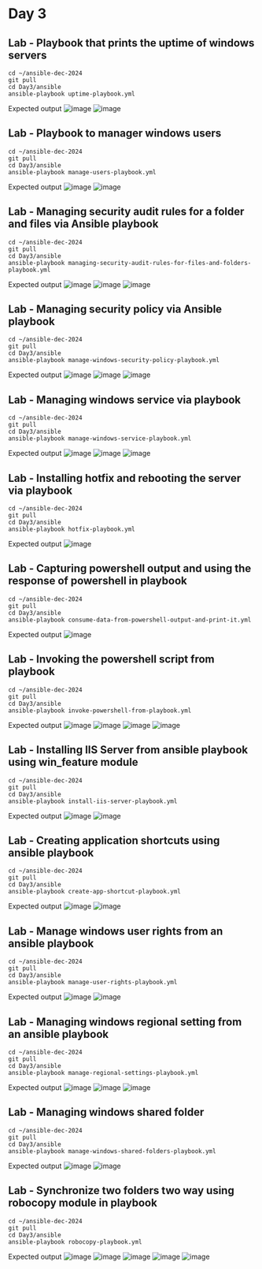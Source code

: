 # Day 3

## Lab - Playbook that prints the uptime of windows servers
```
cd ~/ansible-dec-2024
git pull
cd Day3/ansible
ansible-playbook uptime-playbook.yml
```

Expected output
![image](https://github.com/user-attachments/assets/52d53326-f519-4205-983e-7f695ec6128f)
![image](https://github.com/user-attachments/assets/4fdf95ff-577c-4766-b7cd-8646335b5562)

## Lab - Playbook to manager windows users
```
cd ~/ansible-dec-2024
git pull
cd Day3/ansible
ansible-playbook manage-users-playbook.yml
```

Expected output
![image](https://github.com/user-attachments/assets/1018b24d-e892-4e8d-9342-221eeb6ec0d5)
![image](https://github.com/user-attachments/assets/5d5e2467-af92-4a9d-8540-93e31e2fca77)

## Lab - Managing security audit rules for a folder and files via Ansible playbook
```
cd ~/ansible-dec-2024
git pull
cd Day3/ansible
ansible-playbook managing-security-audit-rules-for-files-and-folders-playbook.yml
```

Expected output
![image](https://github.com/user-attachments/assets/39db47f1-96b3-4ae5-a942-f0b63c0f2480)
![image](https://github.com/user-attachments/assets/984c7898-ddf3-463c-a9a1-2de0a3e9b4f7)
![image](https://github.com/user-attachments/assets/d79664bf-a2ab-4630-9ff1-e083f802bb24)

## Lab - Managing security policy via Ansible playbook
```
cd ~/ansible-dec-2024
git pull
cd Day3/ansible
ansible-playbook manage-windows-security-policy-playbook.yml
```
Expected output
![image](https://github.com/user-attachments/assets/5389dda9-ff52-4948-8958-4c930e7b4452)
![image](https://github.com/user-attachments/assets/07a4acb1-fab3-4a02-ada7-131fac7dc8e7)
![image](https://github.com/user-attachments/assets/c953e0b1-8caf-4e5b-bb34-9f095721429d)

## Lab - Managing windows service via playbook
```
cd ~/ansible-dec-2024
git pull
cd Day3/ansible
ansible-playbook manage-windows-service-playbook.yml
```
Expected output
![image](https://github.com/user-attachments/assets/ed555751-f838-43b1-a52e-5c74a2a33767)
![image](https://github.com/user-attachments/assets/21f110ff-a7b4-4a69-9593-0253c0e1bcd0)
![image](https://github.com/user-attachments/assets/a45de68b-f167-403f-82a5-44d2879467bd)

## Lab - Installing hotfix and rebooting the server via playbook
```
cd ~/ansible-dec-2024
git pull
cd Day3/ansible
ansible-playbook hotfix-playbook.yml
```
Expected output
![image](https://github.com/user-attachments/assets/cffa1973-a870-4d43-b3ff-d2584550e9ae)

## Lab - Capturing powershell output and using the response of powershell in playbook
```
cd ~/ansible-dec-2024
git pull
cd Day3/ansible
ansible-playbook consume-data-from-powershell-output-and-print-it.yml
```

Expected output
![image](https://github.com/user-attachments/assets/8b23b411-51e2-4fdc-900c-0662347ca423)

## Lab - Invoking the powershell script from playbook
```
cd ~/ansible-dec-2024
git pull
cd Day3/ansible
ansible-playbook invoke-powershell-from-playbook.yml
```

Expected output
![image](https://github.com/user-attachments/assets/58745e15-303d-4934-bc52-58bf0e269804)
![image](https://github.com/user-attachments/assets/22a6f05b-6fb3-45ff-9e22-19bf5d5ad621)
![image](https://github.com/user-attachments/assets/d4d986f0-43ab-4629-88a1-daa642e25e2d)
![image](https://github.com/user-attachments/assets/23b59c2b-cdbc-4a81-b580-1139debd00e1)

## Lab - Installing IIS Server from ansible playbook using win_feature module
```
cd ~/ansible-dec-2024
git pull
cd Day3/ansible
ansible-playbook install-iis-server-playbook.yml
```

Expected output
![image](https://github.com/user-attachments/assets/1382e08c-b494-46de-860c-7c2c30d204b3)
![image](https://github.com/user-attachments/assets/cdc95da9-bbc7-4cd7-9f76-1373c9267374)

## Lab - Creating application shortcuts using ansible playbook
```
cd ~/ansible-dec-2024
git pull
cd Day3/ansible
ansible-playbook create-app-shortcut-playbook.yml
```

Expected output
![image](https://github.com/user-attachments/assets/6e691b97-c9c7-4a25-bcf1-eae931e4345b)
![image](https://github.com/user-attachments/assets/8aa82ffa-a07c-4fb3-8c92-0c4e442fc33c)

## Lab - Manage windows user rights from an ansible playbook
```
cd ~/ansible-dec-2024
git pull
cd Day3/ansible
ansible-playbook manage-user-rights-playbook.yml
```

Expected output
![image](https://github.com/user-attachments/assets/8043a16e-0896-41e9-9dc8-6e439dc05bec)
![image](https://github.com/user-attachments/assets/c9357e2b-5433-48cc-b0a7-1fc666994b34)

## Lab - Managing windows regional setting from an ansible playbook
```
cd ~/ansible-dec-2024
git pull
cd Day3/ansible
ansible-playbook manage-regional-settings-playbook.yml
```

Expected output
![image](https://github.com/user-attachments/assets/955f9f61-8bc4-4cf0-90c7-968ff19b1557)
![image](https://github.com/user-attachments/assets/e04c6276-34b8-4180-88fc-18201e2592ab)
![image](https://github.com/user-attachments/assets/2b3ef9df-f911-4a53-a820-9bb367a860ef)

## Lab - Managing windows shared folder 
```
cd ~/ansible-dec-2024
git pull
cd Day3/ansible
ansible-playbook manage-windows-shared-folders-playbook.yml
```

Expected output
![image](https://github.com/user-attachments/assets/29d76ee5-7b60-4fcc-8268-ed57b5e48ee6)
![image](https://github.com/user-attachments/assets/c58f6b25-a72d-4635-85a7-88834e191f1b)

## Lab - Synchronize two folders two way using robocopy module in playbook
```
cd ~/ansible-dec-2024
git pull
cd Day3/ansible
ansible-playbook robocopy-playbook.yml
```

Expected output
![image](https://github.com/user-attachments/assets/134726dc-7a82-4224-b761-813d7a9b2b69)
![image](https://github.com/user-attachments/assets/9ca7843a-c65e-4322-b375-9d7d1b5ac21d)
![image](https://github.com/user-attachments/assets/0343bbb4-cb35-4b3c-b27c-bd43390e2bbc)
![image](https://github.com/user-attachments/assets/b9ad8c74-3768-43a5-8ecf-6f1cff389f7e)
![image](https://github.com/user-attachments/assets/3f3e8cc3-5ad7-46d9-a644-0a4f56759955)

